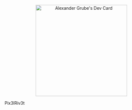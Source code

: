 <p align="center">
<img src="https://api.daily.dev/devcards/c8bac79d73dc40f7b63aee613b82dfd4.png?r=cgr" width="300" alt="Alexander Grube's Dev Card"/>
</p>

Pix3lRiv3t
